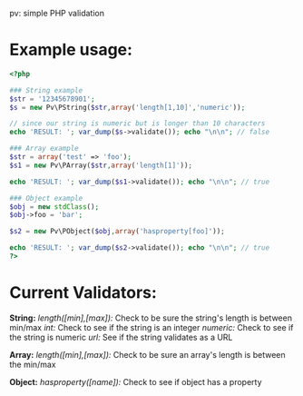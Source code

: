 pv: simple PHP validation

Example usage:
=======================

```php
<?php

### String example
$str = '12345678901';
$s = new Pv\PString($str,array('length[1,10]','numeric'));

// since our string is numeric but is longer than 10 characters
echo 'RESULT: '; var_dump($s->validate()); echo "\n\n"; // false

### Array example
$str = array('test' => 'foo');
$s1 = new Pv\PArray($str,array('length[1]'));

echo 'RESULT: '; var_dump($s1->validate()); echo "\n\n"; // true

### Object example
$obj = new stdClass();
$obj->foo = 'bar';

$s2 = new Pv\PObject($obj,array('hasproperty[foo]'));

echo 'RESULT: '; var_dump($s2->validate()); echo "\n\n"; // true
?>
```

Current Validators:
=========================

**String:**
*length([min],[max]):* Check to be sure the string's length is between min/max
*int:* Check to see if the string is an integer
*numeric:* Check to see if the string is numeric
*url:* See if the string validates as a URL

**Array:**
*length([min],[max]):* Check to be sure an array's length is between the min/max

**Object:**
*hasproperty([name]):* Check to see if object has a property